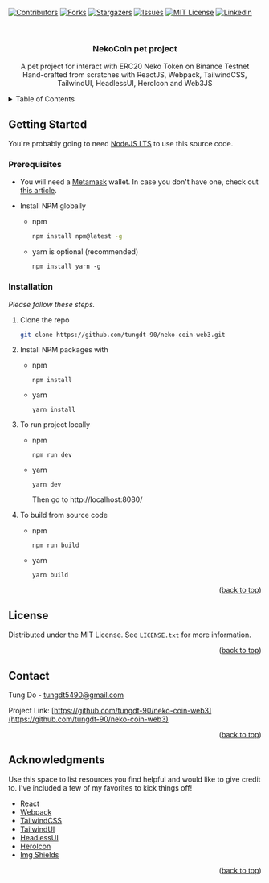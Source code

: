 <div id="top"></div>
<!--
*** Thanks for checking out the Best-README-Template. If you have a suggestion
*** that would make this better, please fork the repo and create a pull request
*** or simply open an issue with the tag "enhancement".
*** Don't forget to give the project a star!
*** Thanks again! Now go create something AMAZING! :D
-->



<!-- PROJECT SHIELDS -->
<!--
*** I'm using markdown "reference style" links for readability.
*** Reference links are enclosed in brackets [ ] instead of parentheses ( ).
*** See the bottom of this document for the declaration of the reference variables
*** for contributors-url, forks-url, etc. This is an optional, concise syntax you may use.
*** https://www.markdownguide.org/basic-syntax/#reference-style-links
-->
[![Contributors][contributors-shield]][contributors-url]
[![Forks][forks-shield]][forks-url]
[![Stargazers][stars-shield]][stars-url]
[![Issues][issues-shield]][issues-url]
[![MIT License][license-shield]][license-url]
[![LinkedIn][linkedin-shield]][linkedin-url]



<!-- PROJECT LOGO -->
<br />
<div align="center">

<h3 align="center">NekoCoin pet project</h3>

  <p align="center">
    A pet project for interact with ERC20 Neko Token on Binance Testnet
    <br />
    Hand-crafted from scratches with ReactJS, Webpack, TailwindCSS, TailwindUI, HeadlessUI, HeroIcon and Web3JS
  </p>
</div>



<!-- TABLE OF CONTENTS -->
<details>
  <summary>Table of Contents</summary>
  <ol>
    <li>
      <a href="#getting-started">Getting Started</a>
      <ul>
        <li><a href="#prerequisites">Prerequisites</a></li>
        <li><a href="#installation">Installation</a></li>
      </ul>
    </li>
    <li><a href="#license">License</a></li>
    <li><a href="#contact">Contact</a></li>
    <li><a href="#acknowledgments">Acknowledgments</a></li>
  </ol>
</details>

<!-- GETTING STARTED -->
## Getting Started

You're probably going to need [NodeJS LTS](https://nodejs.org/en/download/) to use this source code. 

### Prerequisites
- You will need a [Metamask](https://metamask.io/) wallet. In case you don't have one, check out [this article](https://www.followchain.org/make-metamask-wallet/).

- Install NPM globally
  * npm
    ```sh
    npm install npm@latest -g
    ```
  * yarn is optional (recommended)
    ```
    npm install yarn -g
    ```

### Installation

_Please follow these steps._

1. Clone the repo
   ```sh
   git clone https://github.com/tungdt-90/neko-coin-web3.git
   ```
2. Install NPM packages with
   * npm
     ```
     npm install
     ```
   * yarn
     ```
     yarn install
     ```
3. To run project locally
    * npm
      ```
      npm run dev
      ```
    * yarn
      ```
      yarn dev
      ```
      Then go to http://localhost:8080/

4. To build from source code
    * npm
      ```
      npm run build
      ```
    * yarn
      ```
      yarn build
      ```

<p align="right">(<a href="#top">back to top</a>)</p>

<!-- LICENSE -->
## License

Distributed under the MIT License. See `LICENSE.txt` for more information.

<p align="right">(<a href="#top">back to top</a>)</p>



<!-- CONTACT -->
## Contact

Tung Do - [tungdt5490@gmail.com](mailto:tungdt5490@gmail.com)

Project Link: [https://github.com/tungdt-90/neko-coin-web3](https://github.com/tungdt-90/neko-coin-web3)

<p align="right">(<a href="#top">back to top</a>)</p>

<!-- ACKNOWLEDGMENTS -->
## Acknowledgments

Use this space to list resources you find helpful and would like to give credit to. I've included a few of my favorites to kick things off!

* [React](https://reactjs.org/)
* [Webpack](https://webpack.js.org/)
* [TailwindCSS](https://tailwindcss.com/)
* [TailwindUI](https://tailwindui.com/#product-application-ui)
* [HeadlessUI](https://headlessui.dev/)
* [HeroIcon](https://heroicons.com/)
* [Img Shields](https://shields.io)

<p align="right">(<a href="#top">back to top</a>)</p>



<!-- MARKDOWN LINKS & IMAGES -->
<!-- https://www.markdownguide.org/basic-syntax/#reference-style-links -->
[contributors-shield]: https://img.shields.io/github/contributors/tungdt-90/neko-coin-web3.svg?style=for-the-badge
[contributors-url]: https://github.com/tungdt-90/neko-coin-web3/graphs/contributors
[forks-shield]: https://img.shields.io/github/forks/tungdt-90/neko-coin-web3.svg?style=for-the-badge
[forks-url]: https://github.com/tungdt-90/neko-coin-web3/network/members
[stars-shield]: https://img.shields.io/github/stars/tungdt-90/neko-coin-web3.svg?style=for-the-badge
[stars-url]: https://github.com/tungdt-90/neko-coin-web3/stargazers
[issues-shield]: https://img.shields.io/github/issues/tungdt-90/neko-coin-web3.svg?style=for-the-badge
[issues-url]: https://github.com/tungdt-90/neko-coin-web3/issues
[license-shield]: https://img.shields.io/github/license/tungdt-90/neko-coin-web3.svg?style=for-the-badge
[license-url]: https://github.com/tungdt-90/neko-coin-web3/blob/master/LICENSE.txt
[linkedin-shield]: https://img.shields.io/badge/-LinkedIn-black.svg?style=for-the-badge&logo=linkedin&colorB=555
[linkedin-url]: https://www.linkedin.com/in/tungdt90/
